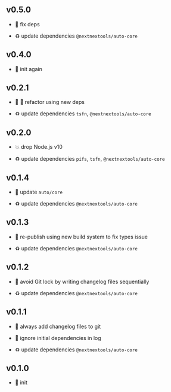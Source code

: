 ## v0.5.0

* 🌱 fix deps

* ♻️ update dependencies `@nextnextools/auto-core`

## v0.4.0

* 🐣 init again

## v0.2.1

* 🐞 🐞 refactor using new deps

* ♻️ update dependencies `tsfn`, `@nextnextools/auto-core`

## v0.2.0

* 💥 drop Node.js v10

* ♻️ update dependencies `pifs`, `tsfn`, `@nextnextools/auto-core`

## v0.1.4

* 🐞 update `auto/core`

* ♻️ update dependencies `@nextnextools/auto-core`

## v0.1.3

* 🐞 re-publish using new build system to fix types issue

* ♻️ update dependencies `@nextnextools/auto-core`

## v0.1.2

* 🐞 avoid Git lock by writing changelog files sequentially

* ♻️ update dependencies `@nextnextools/auto-core`

## v0.1.1

* 🐞 always add changelog files to git

* 🐞 ignore initial dependencies in log

* ♻️ update dependencies `@nextnextools/auto-core`

## v0.1.0

* 🐣 init

